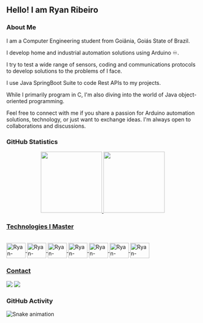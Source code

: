 ## Hello! I am Ryan Ribeiro

### About Me

I am a Computer Engineering student from Goiânia, Goiás State of Brazil.

I develop home and industrial automation solutions using Arduino ♾️. 

I try to test a wide range of sensors, coding and communications protocols to develop solutions to the problems of I face. 

I use Java SpringBoot Suite to code Rest APIs to my projects. 

While I primarily program in C, I'm also diving into the world of Java object-oriented programming.

Feel free to connect with me if you share a passion for Arduino automation solutions, technology, or just want to exchange ideas. I'm always open to collaborations and discussions.



### GitHub Statistics

<div align="center">
  <a href="https://github.com/ubiratan-motta">
  <img height="160em" src="https://github-readme-stats.vercel.app/api?username=ryan-ribeiro&show_icons=true&theme=holi &include_all_commits=true&count_private=true"/>
  <img height="160em" src="https://github-readme-stats.vercel.app/api/top-langs/?username=ryan-ribeiro&layout=compact&langs_count=7&theme=holi "/>
</div>

### Technologies I Master

<div style="display: inline_block"><br>
  
  <img align="center" alt="Ryan-Ribeiro-Java" height="40" width="50" src="https://cdn.jsdelivr.net/gh/devicons/devicon@latest/icons/java/java-original-wordmark.svg" />
  <img align="center" alt="Ryan-Ribeiro-EmbeddedC" height="40" width="50" src="https://cdn.jsdelivr.net/gh/devicons/devicon@latest/icons/embeddedc/embeddedc-original-wordmark.svg" />
  <img align="center" alt="Ryan-Ribeiro-Arduino" height="40" width="50" src="https://cdn.jsdelivr.net/gh/devicons/devicon@latest/icons/arduino/arduino-original.svg" />
  <img align="center" alt="Ryan-Ribeiro-Git" height="40" width="50" src="https://cdn.jsdelivr.net/gh/devicons/devicon/icons/git/git-original.svg" />
  <img align="center" alt="Ryan-Ribeiro-GitHub" height="40" width="50" src="https://cdn.jsdelivr.net/gh/devicons/devicon@latest/icons/github/github-original.svg" />
  <img align="center" alt="Ryan-Ribeiro-UML" height="40" width="50" src="https://cdn.jsdelivr.net/gh/devicons/devicon@latest/icons/unifiedmodelinglanguage/unifiedmodelinglanguage-original.svg" />
  <img align="center" alt="Ryan-Ribeiro-Spring" height="40" width="50" src="https://cdn.jsdelivr.net/gh/devicons/devicon@latest/icons/spring/spring-original.svg" />        
          
          
</div>

### Contact

<div> 
 <a href = "mailto:ryanrodrigues0071234@gmail.com"><img src="https://img.shields.io/badge/-Gmail-%23333?style=for-the-badge&logo=gmail&logoColor=white" target="_blank"></a>
  <a href="https://www.linkedin.com/in/ryanrrg/" target="_blank"><img src="https://img.shields.io/badge/-LinkedIn-%230077B5?style=for-the-badge&logo=linkedin&logoColor=white" target="_blank"></a> 
</div>

### GitHub Activity

![Snake animation](https://github.com/ubiratan-motta/ubiratan-motta/blob/output/github-contribution-grid-snake.svg)


